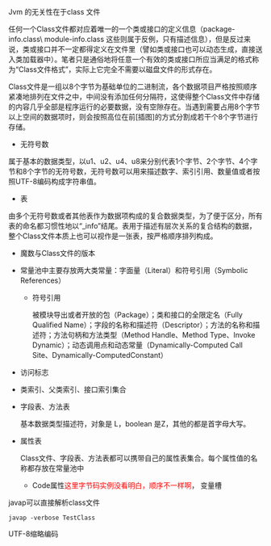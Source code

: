 Jvm 的无关性在于class 文件

任何一个Class文件都对应着唯一的一个类或接口的定义信息（package-info.class\ module-info.class 这些则属于反例，只有描述信息），但是反过来说，类或接口并不一定都得定义在文件里（譬如类或接口也可以动态生成，直接送入类加载器中）。笔者只是通俗地将任意一个有效的类或接口所应当满足的格式称为“Class文件格式”，实际上它完全不需要以磁盘文件的形式存在。

Class文件是一组以8个字节为基础单位的二进制流，各个数据项目严格按照顺序紧凑地排列在文件之中，中间没有添加任何分隔符，这使得整个Class文件中存储的内容几乎全部是程序运行的必要数据，没有空隙存在。当遇到需要占用8个字节以上空间的数据项时，则会按照高位在前[插图]的方式分割成若干个8个字节进行存储。



- 无符号数

属于基本的数据类型，以u1、u2、u4、u8来分别代表1个字节、2个字节、4个字节和8个字节的无符号数，无符号数可以用来描述数字、索引引用、数量值或者按照UTF-8编码构成字符串值。

- 表

由多个无符号数或者其他表作为数据项构成的复合数据类型，为了便于区分，所有表的命名都习惯性地以“_info”结尾。表用于描述有层次关系的复合结构的数据，整个Class文件本质上也可以视作是一张表，按严格顺序排列构成。



- 魔数与Class文件的版本

- 常量池中主要存放两大类常量：字面量（Literal）和符号引用（Symbolic References）

    - 符号引用

        被模块导出或者开放的包（Package）；类和接口的全限定名（Fully Qualified Name）；字段的名称和描述符（Descriptor）；方法的名称和描述符；方法句柄和方法类型（Method Handle、Method Type、Invoke Dynamic）；动态调用点和动态常量（Dynamically-Computed Call Site、Dynamically-ComputedConstant）

- 访问标志

- 类索引、父类索引、接口索引集合

- 字段表、方法表

    基本数据类型描述符，对象是 L，boolean 是Z，其他的都是首字母大写。

- 属性表

    Class文件、字段表、方法表都可以携带自己的属性表集合。每个属性值的名称都存放在常量池中

    - Code属性<font color=red>这里字节码实例没看明白，顺序不一样啊</font>， 变量槽



javap可以直接解析class文件

`javap -verbose TestClass`

UTF-8缩略编码



